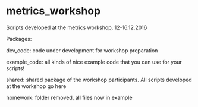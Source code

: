 # metrics_workshop
Scripts developed at the metrics workshop, 12-16.12.2016

Packages:

dev_code: code under development for workshop preparation

example_code: all kinds of nice example code that you can use for your scripts!

shared: shared package of the workshop participants. All scripts developed at the workshop go here

homework: folder removed, all files now in example
